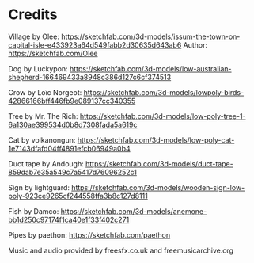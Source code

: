 # Credits

Village by Olee: https://sketchfab.com/3d-models/issum-the-town-on-capital-isle-e433923a64d549fabb2d30635d643ab6
Author: https://sketchfab.com/Olee

Dog by Luckypon:
https://sketchfab.com/3d-models/low-australian-shepherd-166469433a8948c386d127c6cf374513

Crow by Loïc Norgeot:
https://sketchfab.com/3d-models/lowpoly-birds-42866166bff446fb9e089137cc340355

Tree by Mr. The Rich:
https://sketchfab.com/3d-models/low-poly-tree-1-6a130ae399534d0b8d7308fada5a619c

Cat by volkanongun:
https://sketchfab.com/3d-models/low-poly-cat-1e7143dfafd04ff4891efcb06949a0b4

Duct tape by Andough:
https://sketchfab.com/3d-models/duct-tape-859dab7e35a549c7a5417d76096252c1

Sign by lightguard:
https://sketchfab.com/3d-models/wooden-sign-low-poly-923ce9265cf244558ffa3b8c127d8111

Fish by Damco:
https://sketchfab.com/3d-models/anemone-bb1d250c97174f1ca40e1f33f402c271

Pipes by paethon:
https://sketchfab.com/paethon

Music and audio provided by freesfx.co.uk and freemusicarchive.org


